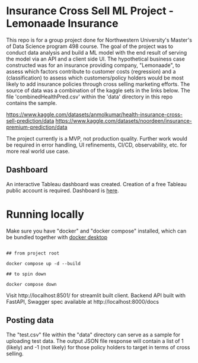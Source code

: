# Insurance Cross Sell ML Project - Lemonaade Insurance

This repo is for a group project done for Northwestern University's Master's of Data Science program 498 course. The goal of the project was to conduct data analysis and build a ML model with the end result of serving the model via an API and a client side UI. The hypothetical business case constructed was for an insurance providing company, "Lemonaade", to assess which factors contribute to customer costs (regression) and a (classification) to assess which customers/policy holders would be most likely to add insurance policies through cross selling marketing efforts. The source of data was a combination of the kaggle sets in the links below. The file 'combinedHealthPred.csv' within the 'data' directory in this repo contains the sample. 

https://www.kaggle.com/datasets/anmolkumar/health-insurance-cross-sell-prediction/data
https://www.kaggle.com/datasets/noordeen/insurance-premium-prediction/data 

The project currently is a MVP, not production quality. Further work would be required in error handling, UI refinements, CI/CD, observability, etc. for more real world use case. 

## Dashboard
An interactive Tableau dashboard was created. Creation of a free Tableau public account is required. Dashboard is [here](https://public.tableau.com/app/profile/ash.vaid/viz/498-capstone-2024-q1/Dashboard1#2).

# Running locally

Make sure you have "docker" and "docker compose" installed, which can be bundled together with [docker desktop](https://docs.docker.com/desktop/)



```

## from project root

docker compose up -d --build

## to spin down

docker compose down
```
Visit http://localhost:8501/ for streamlit built client. 
Backend API built with FastAPI, Swagger spec available at http://localhost:8000/docs

## Posting data

The "test.csv" file within the "data" directory can serve as a sample for uploading test data. The output JSON file response will contain a list of 1 (likely) and -1 (not likely) for those policy holders to target in terms of cross selling. 


